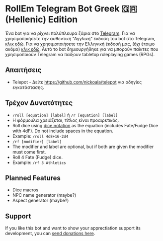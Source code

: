 # RollEm Telegram Bot Greek 🇬🇷 (Hellenic) Edition
Ένα bot για να ρίχνει πολύπλευρα ζάρια στο [Telegram](https://telegram.org). Για να χρησιμοποιήσετε την αυθεντική "Αγγλική" έκδοση του bot στο Telegram, [κλικ εδώ](https://telegram.me/rollembot). Για να χρησιμοποιήσετε την Ελληνική έκδοσή μας, (όχι έτοιμο ακόμα) [κλικ εδώ](https://t.me/ZariaTheBot). Αυτό το bot δημιουργήθηκε για να μπορούν παίκτες που χρησιμοποιούν Telegram να παίξουν tabletop roleplaying games (RPGs).

## Απαιτήσεις
* Telepot - Δείτε https://github.com/nickoala/telepot για οδηγίες εγκατάστασης.

## Τρέχον Δυνατότητες
* `/roll [equation] [label]` ή `/r [equation] [label]`  
 * Η φόρμουλα χρειάζεται, τίτλος είναι προαιρετικός. 
 * Roll dice using [dice notation](https://en.wikipedia.org/wiki/Dice_notation) as the equation (includes Fate/Fudge Dice with 4dF). Do not include spaces in the equation. 
 * Example: `/roll 4d8+16-2d4`
* `/rf [modifier] [label]`  
 * The modifier and label are optional, but if both are given the modifier must come first.
 * Roll 4 Fate (Fudge) dice.
 * Example: `/rf 3 Athletics` 

## Planned Features
* Dice macros
* NPC name generator (maybe?)
* Aspect generator (maybe?)

## Support

If you like this bot and want to show your apprectiation support its development, you can [send donations here](https://www.paypal.me/treetrnk).
